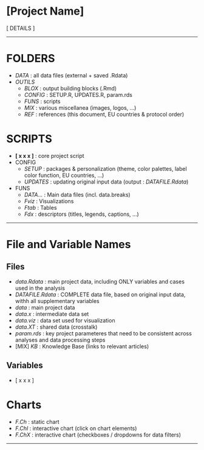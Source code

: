 **[Project Name]**
================

[ DETAILS ]

-----

# FOLDERS
* *DATA* : all data files (external + saved .Rdata)
* *OUTILS*
  + *BLOX* : output building blocks (.Rmd)
  + *CONFIG* : SETUP.R, UPDATES.R, param.rds
  + *FUNS* : scripts
  + *MIX* : various miscellanea (images, logos, ...)
  + *REF* : references (this document, EU countries & protocol order)


# SCRIPTS
* **[ x x x ]** : core project script
* CONFIG
  + *SETUP* : packages & personalization (theme, color palettes, label color function, EU countries, ...)
  + *UPDATES* : updating original input data (output : *DATAFILE.Rdata*)
* FUNS
  + *DATA...* : Main data files (incl. data.breaks)
  + *Fviz* : Visualizations
  + *Ftab* : Tables
  + *Fdx* : descriptors (titles, legends, captions, ...)

-----

# File and Variable Names

## Files
* *data.Rdata* : main project data, including ONLY variables and cases used in the analysis
* *DATAFILE.Rdata* : COMPLETE data file, based on original input data, withh all supplementary variables
* *data* : main project data
* *data.x* : intermediate data set
* *data.viz* : data set used for visualization
* *data.XT* : shared data (crosstalk)
* *param.rds* : key project parameteres that need to be consistent across analyses and data processing steps
* [MIX] *KB* : Knowledge Base (links to relevant articles)

## Variables
* [ x x x ]
  
# Charts
* *F.Ch* : static chart
* *F.ChI* : interactive chart (click on chart elements)
* *F.ChX* : interactive chart (checkboxes / dropdowns for data filters)

-----
